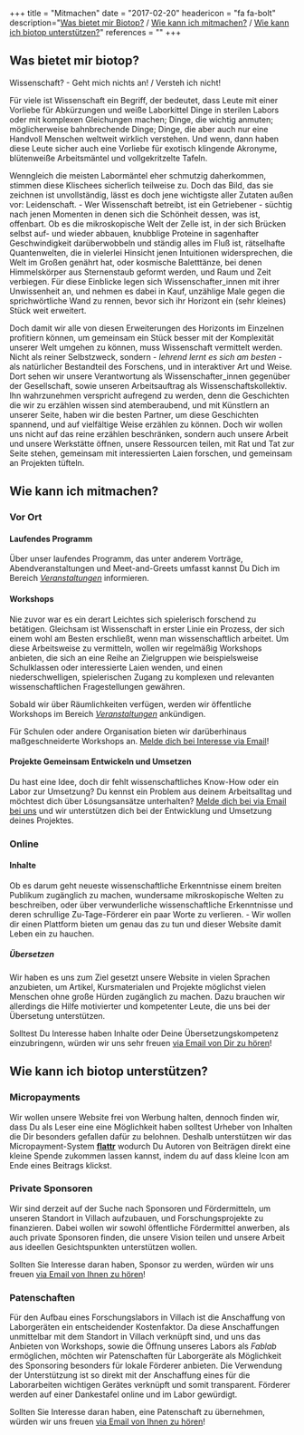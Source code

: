 +++
title = "Mitmachen"
date = "2017-02-20"
headericon = "fa fa-bolt"
description="[Was bietet mir Biotop?](#was-bietet-mir-biotop) / [Wie kann ich mitmachen?](#wie-kann-ich-mitmachen) / [Wie kann ich biotop unterstützen?](#wie-kann-ich-biotop-unterstützen)"
references = ""
+++

## Was bietet mir biotop?
Wissenschaft? - Geht mich nichts an! / Versteh ich nicht!

Für viele  ist Wissenschaft ein Begriff, der bedeutet, dass Leute mit einer Vorliebe für Abkürzungen und weiße Laborkittel Dinge in sterilen Labors oder mit komplexen Gleichungen machen; Dinge, die wichtig anmuten; möglicherweise bahnbrechende Dinge; Dinge, die aber auch nur eine Handvoll Menschen weltweit wirklich verstehen. Und wenn, dann haben diese Leute sicher auch eine Vorliebe für exotisch klingende Akronyme, blütenweiße Arbeitsmäntel und vollgekritzelte Tafeln.

Wenngleich die meisten Labormäntel eher schmutzig daherkommen, stimmen diese Klischees sicherlich teilweise zu. Doch das Bild, das sie zeichnen ist unvollständig, lässt es doch jene wichtigste aller Zutaten außen vor: Leidenschaft. - Wer Wissenschaft betreibt, ist ein Getriebener - süchtig nach jenen Momenten in denen sich die Schönheit dessen, was ist, offenbart. Ob es die mikroskopische Welt der Zelle ist, in der sich Brücken selbst auf- und wieder abbauen, knubblige Proteine in sagenhafter Geschwindigkeit darüberwobbeln und ständig alles im Fluß ist, rätselhafte Quantenwelten, die in vielerlei Hinsicht jenen Intuitionen widersprechen, die Welt im Großen genährt hat, oder kosmische Baletttänze, bei denen Himmelskörper aus Sternenstaub geformt werden, und Raum und Zeit verbiegen.
Für diese Einblicke legen sich Wissenschafter_innen mit ihrer Unwissenheit an, und nehmen es dabei in Kauf, unzählige Male gegen die sprichwörtliche Wand zu rennen, bevor sich ihr Horizont ein (sehr kleines) Stück weit erweitert.

Doch damit wir alle von diesen Erweiterungen des Horizonts im Einzelnen profitiern können, um gemeinsam ein Stück besser mit der Komplexität unserer Welt umgehen zu können, muss Wissenschaft vermittelt werden. Nicht als reiner Selbstzweck, sondern - *lehrend lernt es sich am besten* - als natürlicher Bestandteil des Forschens, und in interaktiver Art und Weise.
Dort sehen wir unsere Verantwortung als Wissenschafter_innen gegenüber der Gesellschaft, sowie unseren Arbeitsauftrag als Wissenschaftskollektiv.
Ihn wahrzunehmen verspricht aufregend zu werden, denn die Geschichten die wir zu erzählen wissen sind atemberaubend, und mit Künstlern an unserer Seite, haben wir die besten Partner, um diese Geschichten spannend, und auf vielfältige Weise erzählen zu können. Doch wir wollen uns nicht auf das reine erzählen beschränken, sondern auch unsere Arbeit und unsere Werkstätte öffnen, unsere Ressourcen teilen, mit Rat und Tat zur Seite stehen, gemeinsam mit interessierten Laien forschen, und gemeinsam an Projekten tüfteln.

## Wie kann ich mitmachen?

### Vor Ort

#### Laufendes Programm
Über unser laufendes Programm, das unter anderem Vorträge, Abendveranstaltungen und Meet-and-Greets umfasst kannst Du Dich im Bereich [*Veranstaltungen*](/de/event/) informieren.

#### Workshops
Nie zuvor war es ein derart Leichtes sich spielerisch forschend zu betätigen. Gleichsam ist Wissenschaft in erster Linie ein Prozess, der sich einem wohl am Besten erschließt, wenn man wissenschaftlich arbeitet. Um diese Arbeitsweise  zu vermitteln, wollen wir regelmäßig Workshops anbieten, die sich an eine Reihe an Zielgruppen wie beispielsweise Schulklassen oder interessierte Laien wenden, und einen niederschwelligen, spielerischen Zugang zu komplexen und relevanten wissenschaftlichen Fragestellungen gewähren.

Sobald wir über Räumlichkeiten verfügen, werden wir öffentliche Workshops im Bereich [*Veranstaltungen*](/de/event/) ankündigen.

Für Schulen oder andere Organisation bieten wir darüberhinaus maßgeschneiderte Workshops an. [Melde dich bei Interesse via Email](mailto:info@biotop.co)!


#### Projekte Gemeinsam Entwickeln und Umsetzen
Du hast eine Idee, doch dir fehlt wissenschaftliches Know-How oder ein Labor zur Umsetzung? Du kennst ein Problem aus deinem Arbeitsalltag und möchtest dich über Lösungsansätze unterhalten?
[Melde dich bei via Email bei uns](mailto:info@biotop.co) und wir unterstützen dich bei der Entwicklung und Umsetzung deines Projektes.

### Online

#### Inhalte
Ob es darum geht neueste wissenschaftliche Erkenntnisse einem breiten Publikum zugänglich zu machen, wundersame mikroskopische Welten zu beschreiben, oder über verwunderliche wissenschaftliche Erkenntnisse und deren schrullige Zu-Tage-Förderer ein paar Worte zu verlieren. - Wir wollen dir einen Plattform bieten um genau das zu tun und dieser Website damit Leben ein zu hauchen.

##### Übersetzen
Wir haben es uns zum Ziel gesetzt unsere Website in vielen Sprachen anzubieten, um Artikel, Kursmaterialen und Projekte möglichst vielen Menschen ohne große Hürden zugänglich zu machen. Dazu brauchen wir allerdings die Hilfe motivierter und kompetenter Leute, die uns bei der Übersetung unterstützen.

Solltest Du Interesse haben Inhalte oder Deine Übersetzungskompetenz einzubringenn, würden wir uns sehr freuen [via Email von Dir zu hören](mailto:info@biotop.co)!


## Wie kann ich biotop unterstützen?

### Micropayments
Wir wollen unsere Website frei von Werbung halten, dennoch finden wir, dass Du als Leser eine eine Möglichkeit haben solltest Urheber von Inhalten die Dir besonders gefallen dafür zu belohnen. Deshalb unterstützen wir das Micropayment-System [**flattr**](http://flattr.com) wodurch Du Autoren von Beiträgen direkt eine kleine Spende zukommen lassen kannst, indem du auf dass kleine Icon am Ende eines Beitrags klickst.

### Private Sponsoren
Wir sind derzeit auf der Suche nach Sponsoren und Fördermitteln, um unseren Standort in Villach aufzubauen, und Forschungsprojekte zu finanzieren. Dabei wollen wir sowohl öffentliche Fördermittel anwerben, als auch private Sponsoren finden, die unsere Vision teilen und unsere Arbeit aus ideellen Gesichtspunkten unterstützen wollen.

Sollten Sie Interesse daran haben, Sponsor zu werden, würden wir uns freuen [via Email von Ihnen zu hören](mailto:info@biotop.co)!

### Patenschaften
Für den Aufbau eines Forschungslabors in Villach ist die Anschaffung von Laborgeräten ein entscheidender Kostenfaktor.
Da diese Anschaffungen unmittelbar mit dem Standort in Villach verknüpft sind, und uns das Anbieten von Workshops, sowie die Öffnung unseres Labors als *Fablab* ermöglichen, möchten wir Patenschaften für Laborgeräte als Möglichkeit des Sponsoring besonders für lokale Förderer anbieten.
Die Verwendung der Unterstützung ist so direkt mit der Anschaffung eines für die Laborarbeiten wichtigen Gerätes verknüpft und somit transparent. Förderer werden auf einer Dankestafel online und im Labor gewürdigt.

Sollten Sie Interesse daran haben, eine Patenschaft zu übernehmen, würden wir uns freuen [via Email von Ihnen zu hören](mailto:info@biotop.co)!
